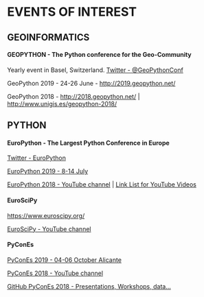 # EVENTS OF INTEREST
## GEOINFORMATICS
#### GEOPYTHON - The Python conference for the Geo-Community
Yearly event in Basel, Switzerland. [Twitter - @GeoPythonConf](https://twitter.com/GeoPythonConf)

GeoPython 2019 - 24-26 June - http://2019.geopython.net/

GeoPython 2018 - http://2018.geopython.net/  |  http://www.unigis.es/geopython-2018/

## PYTHON
#### EuroPython - The Largest Python Conference in Europe
[Twitter - EuroPython](https://twitter.com/europython)

[EuroPython 2019 - 8-14 July](https://ep2019.europython.eu/)

[EuroPython 2018 - YouTube channel](https://www.youtube.com/watch?v=LoRq9yGeBWY&list=PL8uoeex94UhFrNUV2m5MigREebUms39U5) | [Link List for YouTube Videos](https://github.com/sploitable/EuroPython-2018-Conference-Talk-Videos/blob/master/README.md)

#### EuroSciPy
https://www.euroscipy.org/

[EuroSciPy - YouTube channel](https://www.youtube.com/channel/UCruMegFU9dg2doEGOUaAWTg/videos)

#### PyConEs
[PyConEs 2019 - 04-06 October Alicante](https://2019.es.pycon.org/)

[PyConEs 2018 - YouTube channel](https://www.youtube.com/watch?v=UZe5rEf0zWM&list=PLKxa4AIfm4pUQX9ePOy3KEpENDC331Izi)

[GitHub PyConEs 2018 - Presentations, Workshops, data...](https://github.com/python-spain/PyConES-2018-data)
